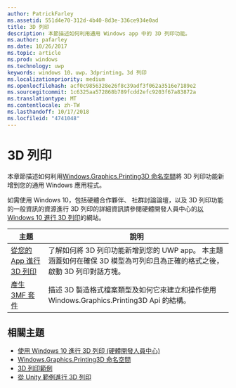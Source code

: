 ```yaml
---
author: PatrickFarley
ms.assetid: 551d4e70-312d-4b40-8d3e-336ce934e0ad
title: 3D 列印
description: 本節描述如何利用通用 Windows app 中的 3D 列印功能。
ms.author: pafarley
ms.date: 10/26/2017
ms.topic: article
ms.prod: windows
ms.technology: uwp
keywords: windows 10，uwp，3dprinting，3d 列印
ms.localizationpriority: medium
ms.openlocfilehash: acf0c9856328e26f8c39adf3f062a3516e7189e2
ms.sourcegitcommit: 1c6325aa572868b789fcdd2efc9203f67a83872a
ms.translationtype: MT
ms.contentlocale: zh-TW
ms.lasthandoff: 10/17/2018
ms.locfileid: "4741048"
---
```

# <a name="3d-printing"></a>3D 列印


本章節描述如何利用[Windows.Graphics.Printing3D 命名空間](https://msdn.microsoft.com/library/windows/apps/windows.graphics.printing3d.aspx)將 3D 列印功能新增到您的通用 Windows 應用程式。  

如需使用 Windows 10，包括硬體合作夥伴、 社群討論論壇，以及 3D 列印功能的一般資訊的資源進行 3D 列印的詳細資訊請參閱硬體開發人員中心的[以 Windows 10 進行 3D 列印](https://developer.microsoft.com/windows/hardware/3d-print-support-windows-10)的網站。

| 主題 | 說明 |
|-------|-------------|
| [從您的 App 進行 3D 列印](3d-print-from-app.md) | 了解如何將 3D 列印功能新增到您的 UWP app。 本主題涵蓋如何在確保 3D 模型為可列印且為正確的格式之後，啟動 3D 列印對話方塊。 |
| [產生 3MF 套件](generate-3mf.md) | 描述 3D 製造格式檔案類型及如何它來建立和操作使用 Windows.Graphics.Printing3D Api 的結構。 |

## <a name="related-topics"></a>相關主題

* [使用 Windows 10 進行 3D 列印 (硬體開發人員中心)](https://developer.microsoft.com/windows/hardware/3d-print-support-windows-10)
* [Windows.Graphics.Printing3D 命名空間](https://msdn.microsoft.com/library/windows/apps/windows.graphics.printing3d.aspx)
* [3D 列印範例](https://github.com/Microsoft/Windows-universal-samples/tree/master/Samples/3DPrinting)
* [從 Unity 範例進行 3D 列印](https://github.com/Microsoft/Windows-universal-samples/tree/master/Samples/3DPrintingFromUnity)

 
